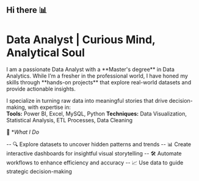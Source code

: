 ## Hi there 📊

<h1> Data Analyst | Curious Mind, Analytical Soul </h1>

<p> I am a passionate Data Analyst with a **Master's degree** in Data Analytics. While I’m a fresher in the professional world, I have honed my skills through **hands-on projects** that explore real-world datasets and provide actionable insights.  

I specialize in turning raw data into meaningful stories that drive decision-making, with expertise in:  
**Tools:** Power BI, Excel, MySQL, Python 
**Techniques:** Data Visualization, Statistical Analysis, ETL Processes, Data Cleaning 

🚀 **What I Do*

-- 🔍 Explore datasets to uncover hidden patterns and trends 
-- 📊 Create interactive dashboards for insightful visual storytelling 
-- 🛠️ Automate workflows to enhance efficiency and accuracy 
-- 📈 Use data to guide strategic decision-making</p>

